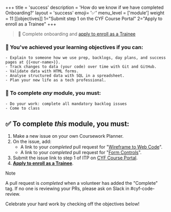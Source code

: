 +++
title = 'success'
description = 'How do we know if we have completed Onboarding?'
layout = 'success'
emoji= '✅'
menu_level = ['module']
weight = 11
[[objectives]]
1="Submit step 1 on the CYF Course Portal"
2="Apply to enroll as a Trainee"
+++

> 🎯 Complete onboarding and [apply to enroll as a Trainee](https://forms.gle/vRuofa7aeL5DsbhGA)

### 🎯 You've achieved your learning objectives if you can:

```objectives
- Explain to someone how we use prep, backlogs, day plans, and success pages at {{<our-name>}}.
- Track changes to data (your code) over time with Git and GitHub.
- Validate data with HTML forms.
- Analyse structured data with SQL in a spreadsheet.
- Plan your new life as a tech professional.
```

### 💯 To complete _any_ module, you must:

```objectives
- Do your work: complete all mandatory backlog issues
- Come to class
```

## ✅ To complete _this_ module, you must:

1. Make a new issue on your own Coursework Planner.
1. On the issue, add:
   - A link to your _completed_ pull request for "[Wireframe to Web Code](https://github.com/CodeYourFuture/Module-Onboarding/issues/17)".
   - A link to your _completed_ pull request for "[Form Controls](https://github.com/CodeYourFuture/Module-Onboarding/issues/19)".
1. Submit the issue link to step 1 of ITP on [CYF Course Portal](https://application-process.codeyourfuture.io/).
1. **[Apply to enroll as a Trainee](https://forms.gle/vRuofa7aeL5DsbhGA)**.

> [!NOTE]
> A pull request is _completed_ when a volunteer has added the "Complete" tag. If no one is reviewing your PRs, please ask on Slack in #cyf-code-review.

Celebrate your hard work by checking off the objectives below!
